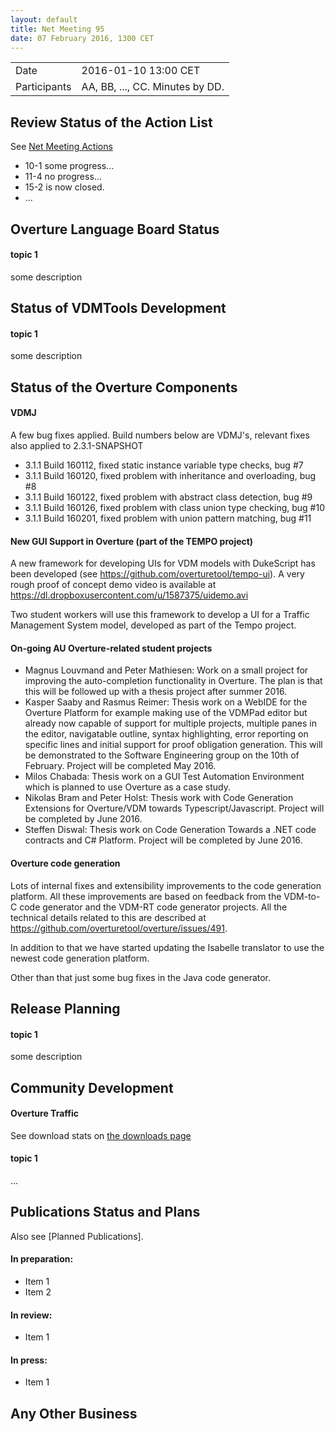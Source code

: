 ```yaml
---
layout: default
title: Net Meeting 95
date: 07 February 2016, 1300 CET
---
```


<script src="http://code.jquery.com/jquery-1.11.1.min.js">
</script>
<script src="/javascripts/edit.js"></script>
<script>setEditButonNm();</script>

|||
|---|---|
| Date | 2016-01-10 13:00 CET |
| Participants | AA, BB, ..., CC.  Minutes by DD. |


## Review Status of the Action List

See [Net Meeting Actions](https://github.com/overturetool/overturetool.github.io/issues?q=is%3Aopen+is%3Aissue+label%3A%22action+net-meeting%22)

* 10-1 some progress...
* 11-4 no progress...
* 15-2 is now closed.
* ...


## Overture Language Board Status

#### topic 1

some description


## Status of VDMTools Development

#### topic 1

some description


##  Status of the Overture Components

#### VDMJ
A few bug fixes applied. Build numbers below are VDMJ's, relevant fixes also applied to 2.3.1-SNAPSHOT

* 3.1.1 Build 160112, fixed static instance variable type checks, bug #7
* 3.1.1 Build 160120, fixed problem with inheritance and overloading, bug #8
* 3.1.1 Build 160122, fixed problem with abstract class detection, bug #9
* 3.1.1 Build 160126, fixed problem with class union type checking, bug #10
* 3.1.1 Build 160201, fixed problem with union pattern matching, bug #11

#### New GUI Support in Overture (part of the TEMPO project)

A new framework for developing UIs for VDM models with DukeScript has been developed (see <https://github.com/overturetool/tempo-ui>). A very rough proof of concept demo video is available at <https://dl.dropboxusercontent.com/u/1587375/uidemo.avi>

Two student workers will use this framework to develop a UI for a Traffic Management System model, developed as part of the Tempo project.


#### On-going AU Overture-related student projects

* Magnus Louvmand and Peter Mathiesen: Work on a small project for improving the auto-completion functionality in Overture. The plan is that this will be followed up with a thesis project after summer 2016.
* Kasper Saaby and Rasmus Reimer: Thesis work on a WebIDE for the Overture Platform for example making use of the VDMPad editor but already now capable of support for multiple projects, multiple panes in the editor, navigatable outline, syntax highlighting, error reporting on specific lines and initial support for proof obligation generation. This will be demonstrated to the Software Engineering group on the 10th of February. Project will be completed May 2016.
* Milos Chabada: Thesis work on a GUI Test Automation Environment which is planned to use Overture as a case study.
* Nikolas Bram and Peter Holst: Thesis work with Code Generation Extensions for Overture/VDM towards Typescript/Javascript. Project will be completed by June 2016.
* Steffen Diswal: Thesis work on Code Generation Towards a .NET code contracts and C# Platform. Project will be completed by June 2016.

#### Overture code generation

Lots of internal fixes and extensibility improvements to the code generation platform. All these improvements are based on feedback from the VDM-to-C code generator and the VDM-RT code generator projects. All the technical details related to this are described at <https://github.com/overturetool/overture/issues/491>.

In addition to that we have started updating the Isabelle translator to use the newest code generation platform.

Other than that just some bug fixes in the Java code generator.

##  Release Planning

#### topic 1

some description


##  Community Development

#### Overture Traffic

See download stats on [the downloads page](http://overturetool.org/download/)

#### topic 1
...


##  Publications Status and Plans

Also see [Planned Publications].

#### In preparation:

* Item 1
* Item 2

#### In review:

* Item 1

#### In press:

* Item 1


##  Any Other Business

<div id="edit_page_div"></div>
